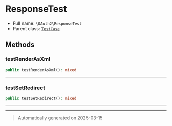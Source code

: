 
# ResponseTest





* Full name: `\OAuth2\ResponseTest`
* Parent class: [`TestCase`](../PHPUnit/Framework/TestCase.md)




## Methods


### testRenderAsXml



```php
public testRenderAsXml(): mixed
```












***

### testSetRedirect



```php
public testSetRedirect(): mixed
```












***


***
> Automatically generated on 2025-03-15
